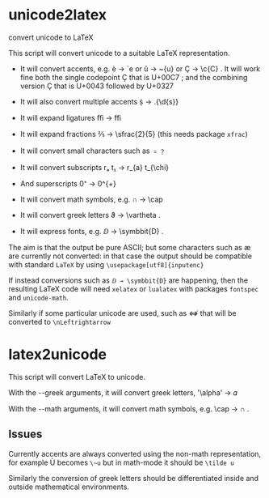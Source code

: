 unicode2latex
=============

convert unicode to LaTeX

This script will convert unicode to a suitable LaTeX representation.

- It will convert accents, e.g. è  → \`e
  or ũ → \~{u}
  or Ç  → \c{C} .
  It will work fine   both the single codepoint Ç that is U+00C7 ;
  and the combining version Ç  that is  U+0043  followed by U+0327

- It will also convert multiple accents ṩ  → \.{\d{s}}

- It will expand ligatures ﬃ → ffi

- It will expand fractions ⅖ → \sfrac{2}{5}
  (this needs package `xfrac`)

- It will convert small characters such as ﹦﹖

- It will convert subscripts rₐ tᵪ → r_{a} t_{\chi}

- And superscripts  0⁺ → 0^{+}

- It will convert math symbols, e.g.  ∩ → \cap

- It will convert greek letters ϑ → \vartheta .

- It will express fonts, e.g.  ⅅ → \symbbit{D} .

The aim is that the output be pure ASCII; but some characters
such as  æ  are currently not converted: in that
case the output should be compatible with standard `LaTeX`
by using `\usepackage[utf8]{inputenc}`

If instead conversions such as  `ⅅ → \symbbit{D}`
are happening, then the resulting LaTeX code
will need `xelatex` or `lualatex` with packages
`fontspec` and `unicode-math`.

Similarly if some particular unicode are used, such
as ⇎ that will be converted to `\nLeftrightarrow`

latex2unicode
=============
This script will convert  LaTeX to unicode.

With the --greek arguments,
  it will convert greek letters, '\alpha' → 𝛼

With the --math arguments,
  it will convert math symbols, e.g.  \cap → ∩ .

Issues
------

Currently accents are always converted using the non-math representation,
for example Ù becomes `\~u` but in math-mode it should be  `\tilde u`


Similarly the conversion of greek letters should be differentiated
 inside and outside mathematical environments.


